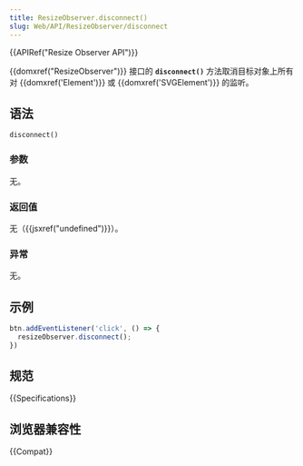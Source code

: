 ```yaml
---
title: ResizeObserver.disconnect()
slug: Web/API/ResizeObserver/disconnect
---
```


{{APIRef("Resize Observer API")}}

{{domxref("ResizeObserver")}} 接口的  **`disconnect()`** 方法取消目标对象上所有对 {{domxref('Element')}} 或 {{domxref('SVGElement')}} 的监听。

## 语法

```js-nolint
disconnect()
```

### 参数

无。

### 返回值

无（{{jsxref("undefined")}}）。

### 异常

无。

## 示例

```js
btn.addEventListener('click', () => {
  resizeObserver.disconnect();
})
```

## 规范

{{Specifications}}

## 浏览器兼容性

{{Compat}}
